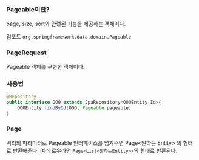 ### Pageable이란?
page, size, sort와 관련된 기능을 제공하는 객체이다.

임포트
`org.springframework.data.domain.Pageable`

### PageRequest
Pageable 객체를 구현한 객체이다.

### 사용법
```Java
@Repository
public interface OOO extends JpaRepository<OOOEntity,Id>{
	OOOEntity findById(OOO, Pageable pageable)
}
```

### Page
쿼리의 파라미터로 Pageable 인터페이스를 넘겨주면
Page<원하는 Entity> 의 형태로 반환해준다.
여러 로우라면 `Page<List<원하는Entity>>`의 형태로 반환된다.

